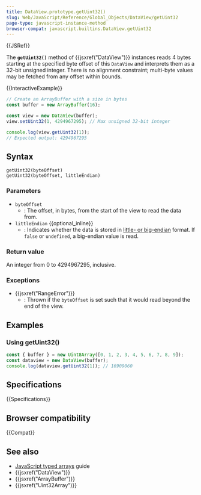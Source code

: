 ```yaml
---
title: DataView.prototype.getUint32()
slug: Web/JavaScript/Reference/Global_Objects/DataView/getUint32
page-type: javascript-instance-method
browser-compat: javascript.builtins.DataView.getUint32
---
```


{{JSRef}}

The **`getUint32()`** method of {{jsxref("DataView")}} instances reads 4 bytes starting at the specified byte offset of this `DataView` and interprets them as a 32-bit unsigned integer. There is no alignment constraint; multi-byte values may be fetched from any offset within bounds.

{{InteractiveExample}}

```js interactive-example
// Create an ArrayBuffer with a size in bytes
const buffer = new ArrayBuffer(16);

const view = new DataView(buffer);
view.setUint32(1, 4294967295); // Max unsigned 32-bit integer

console.log(view.getUint32(1));
// Expected output: 4294967295

```

## Syntax

```js-nolint
getUint32(byteOffset)
getUint32(byteOffset, littleEndian)
```

### Parameters

- `byteOffset`
  - : The offset, in bytes, from the start of the view to read the data from.
- `littleEndian` {{optional_inline}}
  - : Indicates whether the data is stored in [little- or big-endian](/en-US/docs/Glossary/Endianness) format. If `false` or `undefined`, a big-endian value is read.

### Return value

An integer from 0 to 4294967295, inclusive.

### Exceptions

- {{jsxref("RangeError")}}
  - : Thrown if the `byteOffset` is set such that it would read beyond the end of the view.

## Examples

### Using getUint32()

```js
const { buffer } = new Uint8Array([0, 1, 2, 3, 4, 5, 6, 7, 8, 9]);
const dataview = new DataView(buffer);
console.log(dataview.getUint32(1)); // 16909060
```

## Specifications

{{Specifications}}

## Browser compatibility

{{Compat}}

## See also

- [JavaScript typed arrays](/en-US/docs/Web/JavaScript/Guide/Typed_arrays) guide
- {{jsxref("DataView")}}
- {{jsxref("ArrayBuffer")}}
- {{jsxref("Uint32Array")}}
